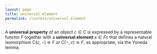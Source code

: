 ```yaml
---
layout: page
title: universal element
permalink: /context/universal_element
---
```

A **universal property** of an object $c \in \mathsf{C}$ is expressed by a representable functor $F$ together with a **universal element** $x \in Fc$ that defines a natural isomorphism $\mathsf{C}(c,-) \cong F$ or $\mathsf{C}(-,c) \cong F$, as appropriate, via the Yoneda lemma.
